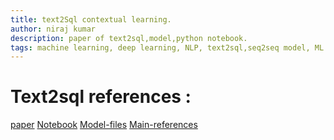 ```yaml
---
title: text2Sql contextual learning.
author: niraj kumar
description: paper of text2sql,model,python notebook.
tags: machine learning, deep learning, NLP, text2sql,seq2seq model, ML models,NLTK.
---
```

# Text2sql references :

[paper](https://arxiv.org/abs/2012.10309)
[Notebook](https://github.com/awslabs/gap-text2sql/blob/main/rat-sql-gap/notebook.ipynb)
[Model-files](https://github.com/yashbonde/o2f/blob/master/model.py)
[Main-references](https://github.com/awslabs/gap-text2sql)